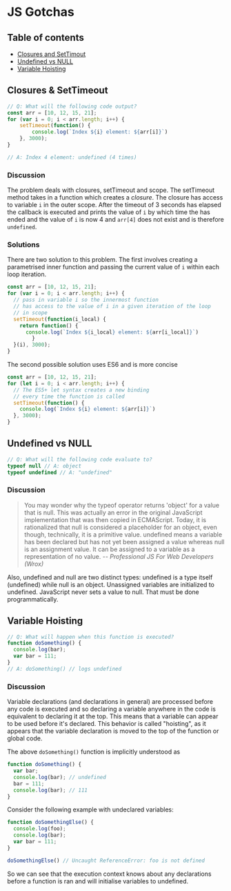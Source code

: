 # JS Gotchas

## Table of contents

- [Closures and SetTimout](#closures--settimeout)
- [Undefined vs NULL](#undefined-vs-null)
- [Variable Hoisting](#variable-hoisting)

## Closures & SetTimeout

```js
// Q: What will the following code output?
const arr = [10, 12, 15, 21];
for (var i = 0; i < arr.length; i++) {
	setTimeout(function() {
		console.log(`Index ${i} element: ${arr[i]}`)
	}, 3000);
}

// A: Index 4 element: undefined (4 times)
```

### Discussion
The problem deals with closures, setTimeout and scope. The setTimeout method takes in a function which creates a *closure*. The closure has access to variable `i` in the outer scope. After the timeout of 3 seconds has elapsed the callback is executed and prints the value of `i` by which time the has ended and the value of `i` is now 4 and `arr[4]` does not exist and is therefore `undefined`.

### Solutions
There are two solution to this problem. The first involves creating a parametrised inner function and passing the current value of `i` within each loop iteration.
```js
const arr = [10, 12, 15, 21];
for (var i = 0; i < arr.length; i++) {
  // pass in variable i so the innermost function
  // has access to the value of i in a given iteration of the loop
  // in scope
  setTimeout(function(i_local) {
    return function() {
      console.log(`Index ${i_local} element: ${arr[i_local]}`)
        }
  }(i), 3000);
}
```
The second possible solution uses ES6 and is more concise
```js
const arr = [10, 12, 15, 21];
for (let i = 0; i < arr.length; i++) {
  // The ES5+ let syntax creates a new binding
  // every time the function is called
  setTimeout(function() {
    console.log(`Index ${i} element: ${arr[i]}`)
  }, 3000);
}
```

## Undefined vs NULL
```js
// Q: What will the following code evaluate to?
typeof null // A: object
typeof undefined // A: "undefined"
```
### Discussion
> You may wonder why the typeof operator returns 'object' for a value that is null. This was actually an error in the original JavaScript implementation that was then copied in ECMAScript. Today, it is rationalized that null is considered a placeholder for an object, even though, technically, it is a primitive value.
> undefined means a variable has been declared but has not yet been assigned a value whereas null is an assignment value. It can be assigned to a variable as a representation of no value.
> -- <cite>Professional JS For Web Developers (Wrox)</cite>

Also, undefined and null are two distinct types: undefined is a type itself (undefined) while null is an object.
Unassigned variables are initialized to undefined. JavaScript never sets a value to null. That must be done programmatically.

## Variable Hoisting
```js
// Q: What will happen when this function is executed?
function doSomething() {
  console.log(bar);
  var bar = 111;
}
// A: doSomething() // logs undefined
```
### Discussion
Variable declarations (and declarations in general) are processed before any code is executed and so declaring a variable anywhere in the code is equivalent to declaring it at the top.
This means that a variable can appear to be used before it's declared. This behavior is called "hoisting", as it appears that the variable declaration is moved to the top of the function or global code.

The above `doSomething()` function is implicitly understood as
```js
function doSomething() {
  var bar;
  console.log(bar); // undefined
  bar = 111;
  console.log(bar); // 111
}
```

Consider the following example with undeclared variables:
```js
function doSomethingElse() {
  console.log(foo);
  console.log(bar);
  var bar = 111;
}

doSomethingElse() // Uncaught ReferenceError: foo is not defined
```
So we can see that the execution context knows about any declarations before a function is ran and will initialise variables to undefined.